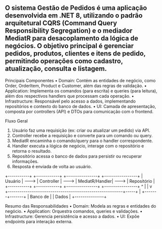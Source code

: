 O sistema Gestão de Pedidos é uma aplicação desenvolvida em .NET 8, utilizando o padrão arquitetural CQRS (Command Query Responsibility Segregation) e o mediador MediatR para desacoplamento da lógica de negócios. O objetivo principal é gerenciar pedidos, produtos, clientes e itens de pedido, permitindo operações como cadastro, atualização, consulta e listagem.
---
Principais Componentes
•	Domain: Contém as entidades de negócio, como Order, OrderItem, Product e Customer, além das regras de validação.
•	Application: Implementa os comandos (para escrita) e queries (para leitura), além dos respectivos handlers que processam cada operação.
•	Infrastructure: Responsável pelo acesso a dados, implementando repositórios e contexto do banco de dados.
•	UI: Camada de apresentação, composta por controllers (API) e DTOs para comunicação com o frontend.

Fluxo Geral
1.	Usuário faz uma requisição (ex: criar ou atualizar um pedido) via API.
2.	Controller recebe a requisição e converte para um comando ou query.
3.	MediatR encaminha o comando/query para o handler correspondente.
4.	Handler executa a lógica de negócio, interage com o repositório e retorna o resultado.
5.	Repositório acessa o banco de dados para persistir ou recuperar informações.
6.	Resposta é enviada de volta ao usuário.

+-----------+      +------------+      +----------------+      +-----------------+
|  Usuário  | ---> | Controller | ---> |  MediatR/Handler| ---> |  Repositório    |
+-----------+      +------------+      +----------------+      +-----------------+
       ^                                                                 |
       |                                                                 v
       +-----------------------------------------------------------+-----+
                                                                   |
                                                           +-------+-------+
                                                           |   Banco de    |
                                                           |    Dados      |
                                                           +---------------+

Resumo das Responsabilidades
•	Domain: Modela as regras e entidades do negócio.
•	Application: Orquestra comandos, queries e validações.
•	Infrastructure: Gerencia persistência e acesso a dados.
•	UI: Expõe endpoints para interação externa.
